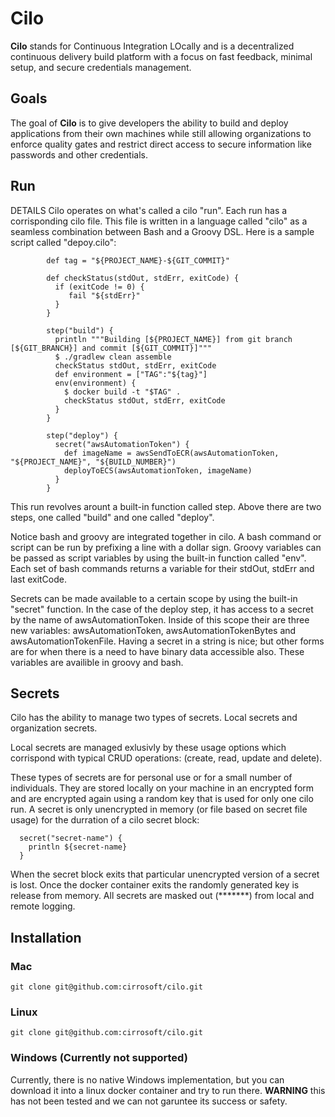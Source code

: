 # Cilo
__Cilo__ stands for Continuous Integration LOcally and is a decentralized continuous delivery build platform with a focus on fast feedback, minimal setup, and secure credentials management. 

## Goals
The goal of __Cilo__ is to give developers the ability to build and deploy applications from their own machines while still allowing organizations to enforce quality gates and restrict direct access to secure information like passwords and other credentials.

## Run
DETAILS
      Cilo operates on what's called a cilo "run". Each run has a corrisponding cilo file.
    This file is written in a language called "cilo" as a seamless combination between Bash and
    a Groovy DSL.
    Here is a sample script called "depoy.cilo":
```
        def tag = "${PROJECT_NAME}-${GIT_COMMIT}"

        def checkStatus(stdOut, stdErr, exitCode) {
          if (exitCode != 0) {
             fail "${stdErr}"
          }
        }                   

        step("build") {
          println """Building [${PROJECT_NAME}] from git branch [${GIT_BRANCH}] and commit [${GIT_COMMIT}]"""
          $ ./gradlew clean assemble
          checkStatus stdOut, stdErr, exitCode
          def environment = ["TAG":"${tag}"]
          env(environment) {
            $ docker build -t "$TAG" . 
            checkStatus stdOut, stdErr, exitCode
          }
        }

        step("deploy") {
          secret("awsAutomationToken") {
            def imageName = awsSendToECR(awsAutomationToken, "${PROJECT_NAME}", "${BUILD_NUMBER}")
            deployToECS(awsAutomationToken, imageName)
          }
        }
```
  This run revolves arount a built-in function called step. Above there are two steps,
one called "build" and one called "deploy".

  Notice bash and groovy are integrated together in cilo. A bash command or script can 
be run by prefixing a line with a dollar sign. Groovy variables can be passed as script 
variables by using the built-in function called "env". Each set of bash commands returns
a variable for their stdOut, stdErr and last exitCode.

  Secrets can be made available to a certain scope by using the built-in "secret" function.
In the case of the deploy step, it has access to a secret by the name of awsAutomationToken.
Inside of this scope their are three new variables: awsAutomationToken, awsAutomationTokenBytes and
awsAutomationTokenFile. Having a secret in a string is nice; but other forms are for when there
is a need to have binary data accessible also. These variables are availible in groovy and bash.

## Secrets
  Cilo has the ability to manage two types of secrets.
Local secrets and organization secrets.

  Local secrets are managed exlusivly by these usage options which
corrispond with typical CRUD operations: (create, read, update and delete).

  These types of secrets are for personal use or for a small number of
individuals. They are stored locally on your machine in an encrypted form
and are encrypted again using a random key that is used for only one cilo run.
A secret is only unencrypted in memory (or file based on secret file usage) for
the durration of a cilo secret block:
```
  secret("secret-name") {
    println ${secret-name}
  }
```
  When the secret block exits that particular unencrypted version of 
a secret is lost. Once the docker container exits the randomly generated 
key is release from memory. All secrets are masked out (*******) from
local and remote logging.

## Installation
### Mac
  `
  git clone git@github.com:cirrosoft/cilo.git
  `
  
### Linux
  `
  git clone git@github.com:cirrosoft/cilo.git
  `
  
### Windows (Currently not supported)
  Currently, there is no native Windows implementation, but you can download it into a linux docker container and try to run there. __WARNING__ this has not been tested and we can not garuntee its success or safety.
